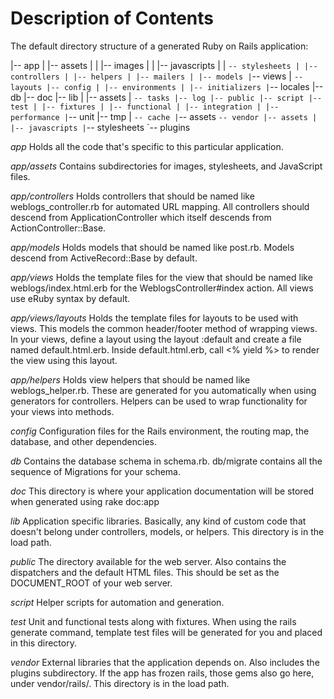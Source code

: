 # Description of Contents

The default directory structure of a generated Ruby on Rails application:

|-- app
| |-- assets
| | |-- images
| | |-- javascripts
| | `-- stylesheets | |-- controllers | |-- helpers | |-- mailers | |-- models |`-- views
| `-- layouts |-- config | |-- environments | |-- initializers |`-- locales
|-- db
|-- doc
|-- lib
| |-- assets
| `-- tasks |-- log |-- public |-- script |-- test | |-- fixtures | |-- functional | |-- integration | |-- performance |`-- unit
|-- tmp
| `-- cache |`-- assets
`-- vendor |-- assets | |-- javascripts |`-- stylesheets
`-- plugins

_app_
Holds all the code that's specific to this particular application.

_app/assets_
Contains subdirectories for images, stylesheets, and JavaScript files.

_app/controllers_
Holds controllers that should be named like weblogs_controller.rb for
automated URL mapping. All controllers should descend from
ApplicationController which itself descends from ActionController::Base.

_app/models_
Holds models that should be named like post.rb. Models descend from
ActiveRecord::Base by default.

<!-- ORM (Object relational Mapping) ActiveRecord, Sequelize -->

_app/views_
Holds the template files for the view that should be named like
weblogs/index.html.erb for the WeblogsController#index action. All views use
eRuby syntax by default.

_app/views/layouts_
Holds the template files for layouts to be used with views. This models the
common header/footer method of wrapping views. In your views, define a layout
using the layout :default and create a file named default.html.erb.
Inside default.html.erb, call <% yield %> to render the view using this
layout.

_app/helpers_
Holds view helpers that should be named like weblogs_helper.rb. These are
generated for you automatically when using generators for controllers.
Helpers can be used to wrap functionality for your views into methods.

_config_
Configuration files for the Rails environment, the routing map, the database,
and other dependencies.

_db_
Contains the database schema in schema.rb. db/migrate contains all the
sequence of Migrations for your schema.

_doc_
This directory is where your application documentation will be stored when
generated using rake doc:app

_lib_
Application specific libraries. Basically, any kind of custom code that
doesn't belong under controllers, models, or helpers. This directory is in
the load path.

_public_
The directory available for the web server. Also contains the dispatchers and the default HTML files. This should be set as the DOCUMENT_ROOT of your web
server.

_script_
Helper scripts for automation and generation.

_test_
Unit and functional tests along with fixtures. When using the rails generate
command, template test files will be generated for you and placed in this
directory.

_vendor_
External libraries that the application depends on. Also includes the plugins
subdirectory. If the app has frozen rails, those gems also go here, under
vendor/rails/. This directory is in the load path.
